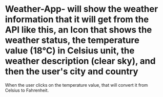 # Weather-App- will show the weather information that it will get from the API like this, an Icon that shows the weather status, the temperature value (18°C) in Celsius unit, the weather description (clear sky), and then the user's city and country

When the user clicks on the temperature value, that will convert it from Celsius to Fahrenheit.
